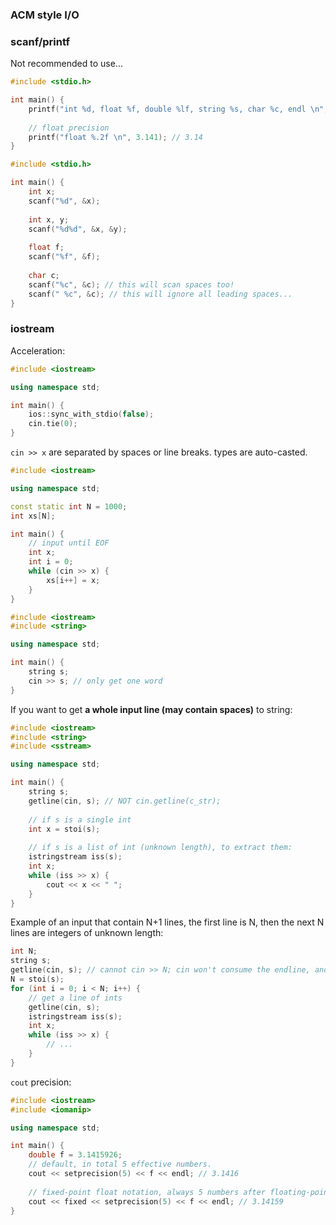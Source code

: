 ### ACM style I/O


### scanf/printf

Not recommended to use...

```cpp
#include <stdio.h>

int main() {
    printf("int %d, float %f, double %lf, string %s, char %c, endl \n", 42, 3.141, 3.141, "string", 'c');
    
    // float precision
    printf("float %.2f \n", 3.141); // 3.14
}
```

```cpp
#include <stdio.h>

int main() {
    int x;
    scanf("%d", &x);
    
    int x, y;
	scanf("%d%d", &x, &y);
    
    float f;
    scanf("%f", &f);
    
    char c;
    scanf("%c", &c); // this will scan spaces too!
    scanf(" %c", &c); // this will ignore all leading spaces...
}
```


### iostream

Acceleration:

```cpp
#include <iostream>

using namespace std;

int main() {
    ios::sync_with_stdio(false);
    cin.tie(0);
}
```


`cin >> x` are separated by spaces or line breaks. types are auto-casted.

```cpp
#include <iostream>

using namespace std;

const static int N = 1000;
int xs[N];

int main() {
    // input until EOF
    int x;
    int i = 0;
    while (cin >> x) {
        xs[i++] = x;
    }
}
```

```cpp
#include <iostream>
#include <string>

using namespace std;

int main() {
    string s;
    cin >> s; // only get one word
}
```


If you want to get **a whole input line (may contain spaces)** to string:

```cpp
#include <iostream>
#include <string>
#include <sstream>

using namespace std;

int main() {
	string s;
	getline(cin, s); // NOT cin.getline(c_str);
    
    // if s is a single int
    int x = stoi(s);
    
    // if s is a list of int (unknown length), to extract them:
    istringstream iss(s);
    int x;
    while (iss >> x) {
        cout << x << " ";
    }
}
```

Example of an input that contain N+1 lines, the first line is N, then the next N lines are integers of unknown length:

```cpp
int N;
string s;
getline(cin, s); // cannot cin >> N; cin won't consume the endline, and will cause the next getline to get an empty string!
N = stoi(s);
for (int i = 0; i < N; i++) {
    // get a line of ints
    getline(cin, s);
    istringstream iss(s);
    int x;
    while (iss >> x) {
        // ...
    }
}
```

`cout` precision:

```cpp
#include <iostream>
#include <iomanip>

using namespace std;

int main() {
    double f = 3.1415926;
    // default, in total 5 effective numbers.
    cout << setprecision(5) << f << endl; // 3.1416
    
    // fixed-point float notation, always 5 numbers after floating-point.
    cout << fixed << setprecision(5) << f << endl; // 3.14159
}
```

